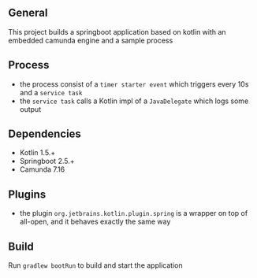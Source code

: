 ## General
This project builds a springboot application based on kotlin with an embedded camunda engine and a sample process

## Process
* the process consist of a `timer starter event` which triggers every 10s and a `service task`
* the `service task` calls a Kotlin impl of a `JavaDelegate` which logs some output

## Dependencies
* Kotlin 1.5.+
* Springboot 2.5.+
* Camunda 7.16

## Plugins
* the plugin `org.jetbrains.kotlin.plugin.spring` is a wrapper on top of all-open, and it behaves exactly the same way

## Build
Run `gradlew bootRun` to build and start the application